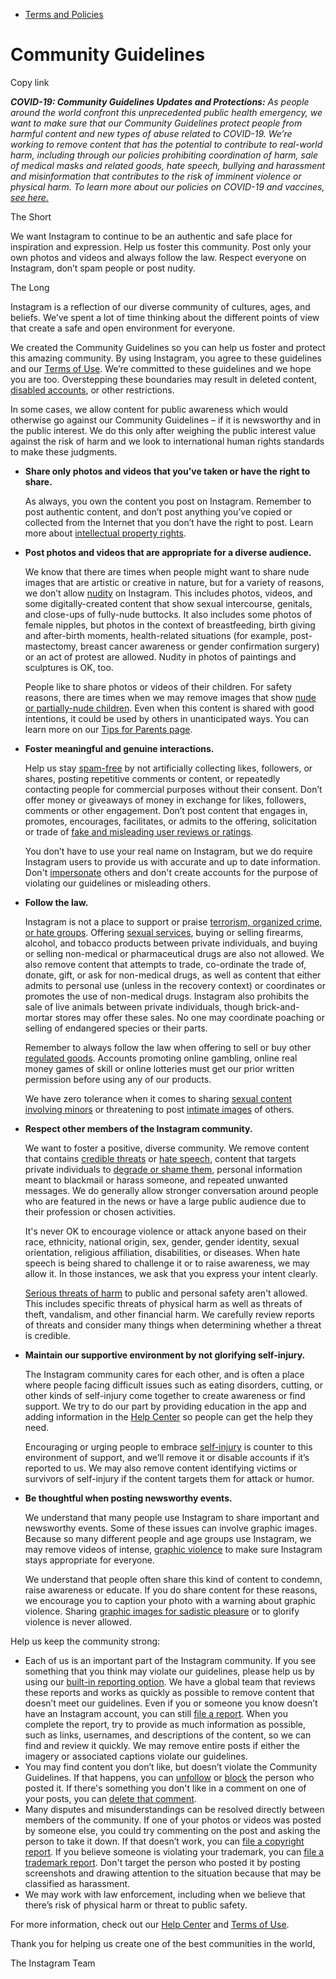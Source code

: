 *   [Terms and Policies](https://help.instagram.com/1417489251945243/?helpref=breadcrumb)

Community Guidelines
====================

Copy link

_**COVID-19: Community Guidelines Updates and Protections:** As people around the world confront this unprecedented public health emergency, we want to make sure that our Community Guidelines protect people from harmful content and new types of abuse related to COVID-19. We’re working to remove content that has the potential to contribute to real-world harm, including through our policies prohibiting coordination of harm, sale of medical masks and related goods, hate speech, bullying and harassment and misinformation that contributes to the risk of imminent violence or physical harm. To learn more about our policies on COVID-19 and vaccines, [see here.](https://help.instagram.com/697825587576762?helpref=faq_content)_

The Short

We want Instagram to continue to be an authentic and safe place for inspiration and expression. Help us foster this community. Post only your own photos and videos and always follow the law. Respect everyone on Instagram, don’t spam people or post nudity.

The Long

Instagram is a reflection of our diverse community of cultures, ages, and beliefs. We’ve spent a lot of time thinking about the different points of view that create a safe and open environment for everyone.

We created the Community Guidelines so you can help us foster and protect this amazing community. By using Instagram, you agree to these guidelines and our [Terms of Use](https://www.instagram.com/legal/terms). We’re committed to these guidelines and we hope you are too. Overstepping these boundaries may result in deleted content, [disabled accounts](https://help.instagram.com/366993040048856?helpref=faq_content), or other restrictions.

In some cases, we allow content for public awareness which would otherwise go against our Community Guidelines – if it is newsworthy and in the public interest. We do this only after weighing the public interest value against the risk of harm and we look to international human rights standards to make these judgments.

*   **Share only photos and videos that you’ve taken or have the right to share.**
    
    As always, you own the content you post on Instagram. Remember to post authentic content, and don’t post anything you’ve copied or collected from the Internet that you don’t have the right to post. Learn more about [intellectual property rights](https://help.instagram.com/126382350847838?helpref=faq_content).
    
*   **Post photos and videos that are appropriate for a diverse audience.**
    
    We know that there are times when people might want to share nude images that are artistic or creative in nature, but for a variety of reasons, we don’t allow [nudity](https://l.instagram.com/?u=https%3A%2F%2Fwww.facebook.com%2Fcommunitystandards%2Fadult_nudity_sexual_activity&e=AT2q5f544AHyS7icm281bTM-g3BS014rq7qxaZNKRIQRN-jDxtA2iOATWIIbacuJYFtNxTgGxC_Ybo2iQyZ0QOLF9sPjRLlXf7DZj6CtzYfM_zE9E1e-U50gXW0ZxoaBMXFtTh_SNBYW9DvZjW2O8TZVjogtZu-hxoYKzA) on Instagram. This includes photos, videos, and some digitally-created content that show sexual intercourse, genitals, and close-ups of fully-nude buttocks. It also includes some photos of female nipples, but photos in the context of breastfeeding, birth giving and after-birth moments, health-related situations (for example, post-mastectomy, breast cancer awareness or gender confirmation surgery) or an act of protest are allowed. Nudity in photos of paintings and sculptures is OK, too.
    
    People like to share photos or videos of their children. For safety reasons, there are times when we may remove images that show [nude or partially-nude children](https://l.instagram.com/?u=https%3A%2F%2Fwww.facebook.com%2Fcommunitystandards%2Fchild_nudity_sexual_exploitation&e=AT2q5f544AHyS7icm281bTM-g3BS014rq7qxaZNKRIQRN-jDxtA2iOATWIIbacuJYFtNxTgGxC_Ybo2iQyZ0QOLF9sPjRLlXf7DZj6CtzYfM_zE9E1e-U50gXW0ZxoaBMXFtTh_SNBYW9DvZjW2O8TZVjogtZu-hxoYKzA). Even when this content is shared with good intentions, it could be used by others in unanticipated ways. You can learn more on our [Tips for Parents page](https://help.instagram.com/154475974694511/?helpref=faq_content).
    
*   **Foster meaningful and genuine interactions.**
    
    Help us stay [spam-free](https://l.instagram.com/?u=https%3A%2F%2Fwww.facebook.com%2Fcommunitystandards%2Fspam&e=AT2q5f544AHyS7icm281bTM-g3BS014rq7qxaZNKRIQRN-jDxtA2iOATWIIbacuJYFtNxTgGxC_Ybo2iQyZ0QOLF9sPjRLlXf7DZj6CtzYfM_zE9E1e-U50gXW0ZxoaBMXFtTh_SNBYW9DvZjW2O8TZVjogtZu-hxoYKzA) by not artificially collecting likes, followers, or shares, posting repetitive comments or content, or repeatedly contacting people for commercial purposes without their consent. Don’t offer money or giveaways of money in exchange for likes, followers, comments or other engagement. Don’t post content that engages in, promotes, encourages, facilitates, or admits to the offering, solicitation or trade of [fake and misleading user reviews or ratings](https://l.instagram.com/?u=https%3A%2F%2Fwww.facebook.com%2Fcommunitystandards%2Ffraud_deception&e=AT2q5f544AHyS7icm281bTM-g3BS014rq7qxaZNKRIQRN-jDxtA2iOATWIIbacuJYFtNxTgGxC_Ybo2iQyZ0QOLF9sPjRLlXf7DZj6CtzYfM_zE9E1e-U50gXW0ZxoaBMXFtTh_SNBYW9DvZjW2O8TZVjogtZu-hxoYKzA).
    
    You don’t have to use your real name on Instagram, but we do require Instagram users to provide us with accurate and up to date information. Don't [impersonate](https://l.instagram.com/?u=https%3A%2F%2Fwww.facebook.com%2Fcommunitystandards%2Fmisrepresentation&e=AT2q5f544AHyS7icm281bTM-g3BS014rq7qxaZNKRIQRN-jDxtA2iOATWIIbacuJYFtNxTgGxC_Ybo2iQyZ0QOLF9sPjRLlXf7DZj6CtzYfM_zE9E1e-U50gXW0ZxoaBMXFtTh_SNBYW9DvZjW2O8TZVjogtZu-hxoYKzA) others and don't create accounts for the purpose of violating our guidelines or misleading others.
    
*   **Follow the law.**
    
    Instagram is not a place to support or praise [terrorism, organized crime, or hate groups](https://l.instagram.com/?u=https%3A%2F%2Fwww.facebook.com%2Fcommunitystandards%2Fdangerous_individuals_organizations&e=AT2q5f544AHyS7icm281bTM-g3BS014rq7qxaZNKRIQRN-jDxtA2iOATWIIbacuJYFtNxTgGxC_Ybo2iQyZ0QOLF9sPjRLlXf7DZj6CtzYfM_zE9E1e-U50gXW0ZxoaBMXFtTh_SNBYW9DvZjW2O8TZVjogtZu-hxoYKzA). Offering [sexual services](https://l.instagram.com/?u=https%3A%2F%2Fwww.facebook.com%2Fcommunitystandards%2Fsexual_solicitation&e=AT2q5f544AHyS7icm281bTM-g3BS014rq7qxaZNKRIQRN-jDxtA2iOATWIIbacuJYFtNxTgGxC_Ybo2iQyZ0QOLF9sPjRLlXf7DZj6CtzYfM_zE9E1e-U50gXW0ZxoaBMXFtTh_SNBYW9DvZjW2O8TZVjogtZu-hxoYKzA), buying or selling firearms, alcohol, and tobacco products between private individuals, and buying or selling non-medical or pharmaceutical drugs are also not allowed. We also remove content that attempts to trade, co-ordinate the trade of, donate, gift, or ask for non-medical drugs, as well as content that either admits to personal use (unless in the recovery context) or coordinates or promotes the use of non-medical drugs. Instagram also prohibits the sale of live animals between private individuals, though brick-and-mortar stores may offer these sales. No one may coordinate poaching or selling of endangered species or their parts.
    
    Remember to always follow the law when offering to sell or buy other [regulated goods](https://l.instagram.com/?u=https%3A%2F%2Fwww.facebook.com%2Fcommunitystandards%2Fregulated_goods&e=AT2q5f544AHyS7icm281bTM-g3BS014rq7qxaZNKRIQRN-jDxtA2iOATWIIbacuJYFtNxTgGxC_Ybo2iQyZ0QOLF9sPjRLlXf7DZj6CtzYfM_zE9E1e-U50gXW0ZxoaBMXFtTh_SNBYW9DvZjW2O8TZVjogtZu-hxoYKzA). Accounts promoting online gambling, online real money games of skill or online lotteries must get our prior written permission before using any of our products.
    
    We have zero tolerance when it comes to sharing [sexual content involving minors](https://l.instagram.com/?u=https%3A%2F%2Fwww.facebook.com%2Fcommunitystandards%2Fchild_nudity_sexual_exploitation&e=AT2q5f544AHyS7icm281bTM-g3BS014rq7qxaZNKRIQRN-jDxtA2iOATWIIbacuJYFtNxTgGxC_Ybo2iQyZ0QOLF9sPjRLlXf7DZj6CtzYfM_zE9E1e-U50gXW0ZxoaBMXFtTh_SNBYW9DvZjW2O8TZVjogtZu-hxoYKzA) or threatening to post [intimate images](https://l.instagram.com/?u=https%3A%2F%2Fwww.facebook.com%2Fcommunitystandards%2Fsexual_exploitation_adults&e=AT2q5f544AHyS7icm281bTM-g3BS014rq7qxaZNKRIQRN-jDxtA2iOATWIIbacuJYFtNxTgGxC_Ybo2iQyZ0QOLF9sPjRLlXf7DZj6CtzYfM_zE9E1e-U50gXW0ZxoaBMXFtTh_SNBYW9DvZjW2O8TZVjogtZu-hxoYKzA) of others.
    
*   **Respect other members of the Instagram community.**
    
    We want to foster a positive, diverse community. We remove content that contains [credible threats](https://l.instagram.com/?u=https%3A%2F%2Fwww.facebook.com%2Fcommunitystandards%2Fcredible_violence&e=AT2q5f544AHyS7icm281bTM-g3BS014rq7qxaZNKRIQRN-jDxtA2iOATWIIbacuJYFtNxTgGxC_Ybo2iQyZ0QOLF9sPjRLlXf7DZj6CtzYfM_zE9E1e-U50gXW0ZxoaBMXFtTh_SNBYW9DvZjW2O8TZVjogtZu-hxoYKzA) or [hate speech](https://l.instagram.com/?u=https%3A%2F%2Fwww.facebook.com%2Fcommunitystandards%2Fhate_speech&e=AT2q5f544AHyS7icm281bTM-g3BS014rq7qxaZNKRIQRN-jDxtA2iOATWIIbacuJYFtNxTgGxC_Ybo2iQyZ0QOLF9sPjRLlXf7DZj6CtzYfM_zE9E1e-U50gXW0ZxoaBMXFtTh_SNBYW9DvZjW2O8TZVjogtZu-hxoYKzA), content that targets private individuals to [degrade or shame them](https://l.instagram.com/?u=https%3A%2F%2Fwww.facebook.com%2Fcommunitystandards%2Fbullying&e=AT2q5f544AHyS7icm281bTM-g3BS014rq7qxaZNKRIQRN-jDxtA2iOATWIIbacuJYFtNxTgGxC_Ybo2iQyZ0QOLF9sPjRLlXf7DZj6CtzYfM_zE9E1e-U50gXW0ZxoaBMXFtTh_SNBYW9DvZjW2O8TZVjogtZu-hxoYKzA), personal information meant to blackmail or harass someone, and repeated unwanted messages. We do generally allow stronger conversation around people who are featured in the news or have a large public audience due to their profession or chosen activities.
    
    It's never OK to encourage violence or attack anyone based on their race, ethnicity, national origin, sex, gender, gender identity, sexual orientation, religious affiliation, disabilities, or diseases. When hate speech is being shared to challenge it or to raise awareness, we may allow it. In those instances, we ask that you express your intent clearly.
    
    [Serious threats of harm](https://l.instagram.com/?u=https%3A%2F%2Fwww.facebook.com%2Fcommunitystandards%2Fcredible_violence&e=AT2q5f544AHyS7icm281bTM-g3BS014rq7qxaZNKRIQRN-jDxtA2iOATWIIbacuJYFtNxTgGxC_Ybo2iQyZ0QOLF9sPjRLlXf7DZj6CtzYfM_zE9E1e-U50gXW0ZxoaBMXFtTh_SNBYW9DvZjW2O8TZVjogtZu-hxoYKzA) to public and personal safety aren't allowed. This includes specific threats of physical harm as well as threats of theft, vandalism, and other financial harm. We carefully review reports of threats and consider many things when determining whether a threat is credible.
    
*   **Maintain our supportive environment by not glorifying self-injury.**
    
    The Instagram community cares for each other, and is often a place where people facing difficult issues such as eating disorders, cutting, or other kinds of self-injury come together to create awareness or find support. We try to do our part by providing education in the app and adding information in the [Help Center](https://help.instagram.com/) so people can get the help they need.
    
    Encouraging or urging people to embrace [self-injury](https://l.instagram.com/?u=https%3A%2F%2Fwww.facebook.com%2Fcommunitystandards%2Fsuicide_self_injury_violence&e=AT2q5f544AHyS7icm281bTM-g3BS014rq7qxaZNKRIQRN-jDxtA2iOATWIIbacuJYFtNxTgGxC_Ybo2iQyZ0QOLF9sPjRLlXf7DZj6CtzYfM_zE9E1e-U50gXW0ZxoaBMXFtTh_SNBYW9DvZjW2O8TZVjogtZu-hxoYKzA) is counter to this environment of support, and we’ll remove it or disable accounts if it’s reported to us. We may also remove content identifying victims or survivors of self-injury if the content targets them for attack or humor.
    
*   **Be thoughtful when posting newsworthy events.**
    
    We understand that many people use Instagram to share important and newsworthy events. Some of these issues can involve graphic images. Because so many different people and age groups use Instagram, we may remove videos of intense, [graphic violence](https://l.instagram.com/?u=https%3A%2F%2Fwww.facebook.com%2Fcommunitystandards%2Fgraphic_violence&e=AT2q5f544AHyS7icm281bTM-g3BS014rq7qxaZNKRIQRN-jDxtA2iOATWIIbacuJYFtNxTgGxC_Ybo2iQyZ0QOLF9sPjRLlXf7DZj6CtzYfM_zE9E1e-U50gXW0ZxoaBMXFtTh_SNBYW9DvZjW2O8TZVjogtZu-hxoYKzA) to make sure Instagram stays appropriate for everyone.
    
    We understand that people often share this kind of content to condemn, raise awareness or educate. If you do share content for these reasons, we encourage you to caption your photo with a warning about graphic violence. Sharing [graphic images for sadistic pleasure](https://l.instagram.com/?u=https%3A%2F%2Fwww.facebook.com%2Fcommunitystandards%2Fcruel_insensitive&e=AT2q5f544AHyS7icm281bTM-g3BS014rq7qxaZNKRIQRN-jDxtA2iOATWIIbacuJYFtNxTgGxC_Ybo2iQyZ0QOLF9sPjRLlXf7DZj6CtzYfM_zE9E1e-U50gXW0ZxoaBMXFtTh_SNBYW9DvZjW2O8TZVjogtZu-hxoYKzA) or to glorify violence is never allowed.
    

Help us keep the community strong:

*   Each of us is an important part of the Instagram community. If you see something that you think may violate our guidelines, please help us by using our [built-in reporting option](https://help.instagram.com/165828726894770?helpref=faq_content). We have a global team that reviews these reports and works as quickly as possible to remove content that doesn’t meet our guidelines. Even if you or someone you know doesn’t have an Instagram account, you can still [file a report](https://help.instagram.com/contact/383679321740945). When you complete the report, try to provide as much information as possible, such as links, usernames, and descriptions of the content, so we can find and review it quickly. We may remove entire posts if either the imagery or associated captions violate our guidelines.
*   You may find content you don’t like, but doesn’t violate the Community Guidelines. If that happens, you can [unfollow](https://help.instagram.com/286340048138725?helpref=faq_content) or [block](https://help.instagram.com/426700567389543/?helpref=faq_content) the person who posted it. If there's something you don't like in a comment on one of your posts, you can [delete that comment](https://help.instagram.com/289098941190483?helpref=faq_content).
*   Many disputes and misunderstandings can be resolved directly between members of the community. If one of your photos or videos was posted by someone else, you could try commenting on the post and asking the person to take it down. If that doesn’t work, you can [file a copyright report](https://help.instagram.com/126382350847838?helpref=faq_content). If you believe someone is violating your trademark, you can [file a trademark report](https://help.instagram.com/222826637847963?helpref=faq_content). Don't target the person who posted it by posting screenshots and drawing attention to the situation because that may be classified as harassment.
*   We may work with law enforcement, including when we believe that there’s risk of physical harm or threat to public safety.

For more information, check out our [Help Center](https://help.instagram.com/) and [Terms of Use](https://l.instagram.com/?u=http%3A%2F%2Finstagram.com%2Flegal%2Fterms%2F%23&e=AT2q5f544AHyS7icm281bTM-g3BS014rq7qxaZNKRIQRN-jDxtA2iOATWIIbacuJYFtNxTgGxC_Ybo2iQyZ0QOLF9sPjRLlXf7DZj6CtzYfM_zE9E1e-U50gXW0ZxoaBMXFtTh_SNBYW9DvZjW2O8TZVjogtZu-hxoYKzA).

Thank you for helping us create one of the best communities in the world,

The Instagram Team